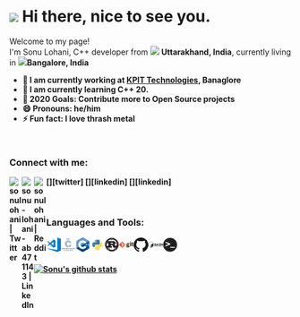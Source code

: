 <h1><img src="https://emojis.slackmojis.com/emojis/images/1531849430/4246/blob-sunglasses.gif?1531849430" width="30"/> Hi there, nice to see you.</h1>

<p>Welcome to my page! </br> I'm Sonu Lohani, C++ developer from <img src="https://www.flaticon.com/premium-icon/icons/svg/2412/2412420.svg" width="13"/> <b>Uttarakhand, India</b>, currently living in <img src="https://www.flaticon.com/premium-icon/icons/svg/2412/2412420.svg" width="13"/><b>Bangalore, India<b></p>

* :office: I am currently working at [KPIT Technologies](https://www.kpit.com/), Banaglore
* :telescope: I am currently learning C++ 20.  
* :goal_net: 2020 Goals: Contribute more to Open Source projects
* :smile: Pronouns: he/him
* :zap: Fun fact: I love thrash metal

<br/>

### Connect with me:

[<img align="left" alt="sonulohani | Twitter" width="22px" src="https://cdn.jsdelivr.net/npm/simple-icons@v3/icons/twitter.svg" />][twitter]
[<img align="left" alt="sonu-lohani-ab471143 | LinkedIn" width="22px" src="https://cdn.jsdelivr.net/npm/simple-icons@v3/icons/linkedin.svg" />][linkedin]
[<img align="left" alt="sonulohani | Reddit" width="22px" src="https://cdn.jsdelivr.net/npm/simple-icons@3.11.0/icons/reddit.svg" />][linkedin]

<br/>

### Languages and Tools:
[<img align="left" alt="Visual Studio Code" width="26px" src="https://raw.githubusercontent.com/github/explore/80688e429a7d4ef2fca1e82350fe8e3517d3494d/topics/visual-studio-code/visual-studio-code.png" />][vscode]
[<img align="left" alt="C" width="26px" src="https://raw.githubusercontent.com/github/explore/80688e429a7d4ef2fca1e82350fe8e3517d3494d/topics/c/c.png" />][c-lang]
[<img align="left" alt="C++" width="26px" src="https://raw.githubusercontent.com/github/explore/80688e429a7d4ef2fca1e82350fe8e3517d3494d/topics/cpp/cpp.png" />][cpp-lang]
[<img align="left" alt="Python" width="26px" src="https://raw.githubusercontent.com/github/explore/80688e429a7d4ef2fca1e82350fe8e3517d3494d/topics/python/python.png" />][python-lang]
[<img align="left" alt="Rust" width="26px" src="https://raw.githubusercontent.com/github/explore/80688e429a7d4ef2fca1e82350fe8e3517d3494d/topics/rust/rust.png" />][rust-lang]
[<img align="left" alt="Git" width="26px" src="https://raw.githubusercontent.com/github/explore/80688e429a7d4ef2fca1e82350fe8e3517d3494d/topics/git/git.png" />][git]
[<img align="left" alt="GitHub" width="26px" src="https://raw.githubusercontent.com/github/explore/78df643247d429f6cc873026c0622819ad797942/topics/github/github.png" />][github]
[<img align="left" alt="Bash" width="26px" src="https://raw.githubusercontent.com/github/explore/80688e429a7d4ef2fca1e82350fe8e3517d3494d/topics/bash/bash.png" />][bash]
[<img align="left" alt="Terminal" width="26px" src="https://raw.githubusercontent.com/github/explore/80688e429a7d4ef2fca1e82350fe8e3517d3494d/topics/terminal/terminal.png" />][terminal]

<br/><br/>

[![Sonu's github stats](https://github-readme-stats.vercel.app/api?username=sonulohani&count_private=true&show_icons=true&theme=gruvbox)](https://github.com/sonulohani/github-readme-stats)

[vscode]: https://code.visualstudio.com/
[c-lang]: https://en.wikipedia.org/wiki/C_(programming_language)
[cpp-lang]: https://en.wikipedia.org/wiki/C%2B%2B
[python-lang]: https://www.python.org/
[rust-lang]: https://www.rust-lang.org/
[git]: https://git-scm.com/
[github]: https://github.com/sonulohani
[bash]: https://www.gnu.org/software/bash/
[terminal]: https://en.wikipedia.org/wiki/GNOME_Terminal

